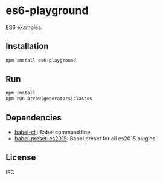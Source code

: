 # es6-playground

ES6 examples.

## Installation

```sh
npm install es6-playground
```

## Run

```sh
npm install
npm run arrow|generators|classes
```

## Dependencies

- [babel-cli](https://github.com/babel/babel/tree/master/packages): Babel command line.
- [babel-preset-es2015](https://github.com/babel/babel/tree/master/packages): Babel preset for all es2015 plugins.

## License

ISC
